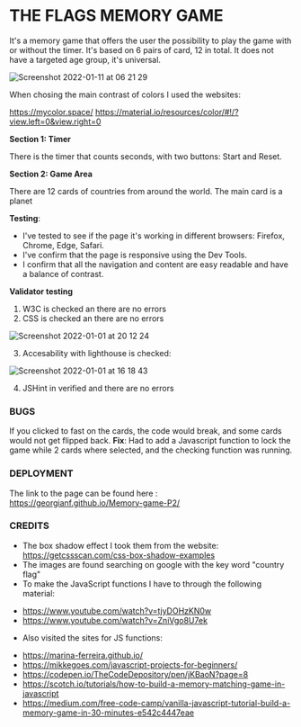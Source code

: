 # THE FLAGS MEMORY GAME

It's a memory game that offers the user the possibility to play the game with or without the timer.
It's based on 6 pairs of card, 12 in total.
It does not have a targeted age group, it's universal.

![Screenshot 2022-01-11 at 06 21 29](https://user-images.githubusercontent.com/91877102/148885927-02627a5c-4431-44cc-97dc-cf36f2983966.png)

When chosing the main contrast of colors I used the websites:

https://mycolor.space/ 
https://material.io/resources/color/#!/?view.left=0&view.right=0

**Section 1: Timer** 

There is the timer that counts seconds, with two buttons: Start and Reset.

**Section 2: Game Area** 

There are 12 cards of countries from around the world.
The main card is a planet

**Testing**: 

* I've tested to see if the page it's working in different browsers: Firefox, Chrome, Edge, Safari.
* I've confirm that the page is responsive using the Dev Tools.
* I confirm that all the navigation and content are easy readable and have a balance of contrast.

**Validator testing**

1. W3C is checked an there are no errors
2. CSS is checked an there are no errors

![Screenshot 2022-01-01 at 20 12 24](https://user-images.githubusercontent.com/91877102/147878902-5dcb6aa6-3dfd-40a7-b7a9-fb0151424064.png)

3. Accesability with lighthouse is checked:

![Screenshot 2022-01-01 at 16 18 43](https://user-images.githubusercontent.com/91877102/147878917-b00145e3-ac84-4454-9207-f94006fc22a8.png)

4. JSHint in verified and there are no errors

### BUGS

If you clicked to fast on the cards, the code would break, and some cards would not get flipped back.
**Fix**: Had to add a Javascript function to lock the game while 2 cards where selected, and the checking function was running.

### DEPLOYMENT

The link to the page can be found here : https://georgianf.github.io/Memory-game-P2/


### CREDITS

+ The box shadow effect I took them from the website: https://getcssscan.com/css-box-shadow-examples
+ The images are found searching on google with the key word "country flag"
+ To make the JavaScript functions I have to through the following material:
- https://www.youtube.com/watch?v=tjyDOHzKN0w
- https://www.youtube.com/watch?v=ZniVgo8U7ek

+ Also visited the sites for JS functions:
- https://marina-ferreira.github.io/
- https://mikkegoes.com/javascript-projects-for-beginners/
- https://codepen.io/TheCodeDepository/pen/jKBaoN?page=8
- https://scotch.io/tutorials/how-to-build-a-memory-matching-game-in-javascript
- https://medium.com/free-code-camp/vanilla-javascript-tutorial-build-a-memory-game-in-30-minutes-e542c4447eae
